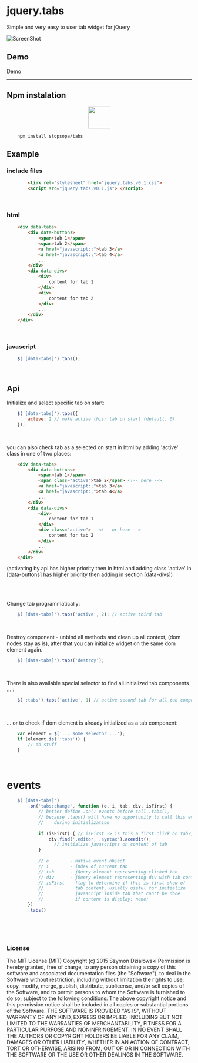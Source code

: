 # jquery.tabs

Simple and very easy to user tab widget for jQuery


![ScreenShot](http://stopsopa.github.io/submod/tabs/demo/example.jpg)

## Demo

  [Demo](http://stopsopa.github.io/submod/tabs/demo/demo.html)

***

## Npm instalation 

<p align="center">
  <a href="https://www.npmjs.com/package/stopsopa.tabs">
    <img width="60" src="https://www.npmjs.com/static/images/npm-logo.svg">
  </a>
</p>

```
    npm install stopsopa/tabs
```

## Example


### include files

```html
        <link rel="stylesheet" href="jquery.tabs.v0.1.css">
        <script src="jquery.tabs.v0.1.js"> </script>  
```    
 

### html

```html
    <div data-tabs>
        <div data-buttons>
            <span>tab 1</span>
            <span>tab 2</span>
            <a href="javascript:;">tab 3</a>
            <a href="javascript:;">tab 4</a>
            ...
        </div>
        <div data-divs>
            <div>
                content for tab 1
            </div>
            <div>
                content for tab 2
            </div>
            ...
        </div>
    </div>  
```    
 

### javascript

```javascript
    $('[data-tabs]').tabs();        
```  
 

## Api

Initialize and select specific tab on start:

```javascript
    $('[data-tabs]').tabs({
        active: 2 // make active thisr tab on start (default: 0) 
    });
```   
 

you can also check tab as a selected on start in html by adding 'active' class in one of two places:


```html
    <div data-tabs>
        <div data-buttons>
            <span>tab 1</span>
            <span class="active">tab 2</span> <!-- here -->
            <a href="javascript:;">tab 3</a>
            <a href="javascript:;">tab 4</a>
            ...
        </div>
        <div data-divs>
            <div>
                content for tab 1
            </div>
            <div class="active">   <!-- or here -->
                content for tab 2
            </div>
            ...
        </div>
    </div>  
```  

(activating by api has higher priority then in html and
adding class 'active' in [data-buttons] has higher priority then adding in section [data-divs])  
 
  
 

Change tab programmatically: 

```javascript
    $('[data-tabs]').tabs('active', 2); // active third tab
```  
 

Destroy component - unbind all methods and clean up all context, (dom nodes stay as is),
after that you can initialize widget on the same dom element again.

```javascript
    $('[data-tabs]').tabs('destroy');
```  
 

There is also available special selector to find all initialized tab components ... :


```javascript
    $(':tabs').tabs('active', 1) // active second tab for all tab components
```  
 

... or to check if dom element is already initialized as a tab component:

```javascript
    var element = $('... some selector ...');
    if (element.is(':tabs')) {
        // do stuff
    }
```  
 

# events

```javascript
    $('[data-tabs]')
        .on('tabs:change', function (e, i, tab, div, isFirst) {
            // better define .on() events before call .tabs(),
            // because .tabs() will have no opportunity to call this event 
            //    during initialization
            
            if (isFirst) { // isFirst -> is this a first click on tab?,
                div.find('.editor, .syntax').aceedit(); 
                  // initialize javascripts on content of tab
            }
            
            // e        - native event object
            // i        - index of current tab
            // tab      - jQuery element representing clicked tab
            // div      - jQuery element representing div with tab content
            // isFirst  - flag to determine if this is first show of 
            //            tab content, usially useful for initialize 
            //            javascript inside tab that can't be done 
            //            if content is display: none;
        })
        .tabs()
```  
 
  
 

### License

The MIT License (MIT)
Copyright (c) 2015 Szymon Działowski
Permission is hereby granted, free of charge, to any person obtaining a copy of this software and associated documentation files (the "Software"), to deal in the Software without restriction, including without limitation the rights to use, copy, modify, merge, publish, distribute, sublicense, and/or sell copies of the Software, and to permit persons to whom the Software is furnished to do so, subject to the following conditions:
The above copyright notice and this permission notice shall be included in all copies or substantial portions of the Software.
THE SOFTWARE IS PROVIDED "AS IS", WITHOUT WARRANTY OF ANY KIND, EXPRESS OR IMPLIED, INCLUDING BUT NOT LIMITED TO THE WARRANTIES OF MERCHANTABILITY, FITNESS FOR A PARTICULAR PURPOSE AND NONINFRINGEMENT. IN NO EVENT SHALL THE AUTHORS OR COPYRIGHT HOLDERS BE LIABLE FOR ANY CLAIM, DAMAGES OR OTHER LIABILITY, WHETHER IN AN ACTION OF CONTRACT, TORT OR OTHERWISE, ARISING FROM, OUT OF OR IN CONNECTION WITH THE SOFTWARE OR THE USE OR OTHER DEALINGS IN THE SOFTWARE.


